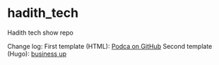# hadith_tech
Hadith tech show repo

Change log: 
First template (HTML): [Podca on GitHub](https://github.com/technext/podca)
Second template (Hugo): [business up](https://themes.gohugo.io/themes/up-business-theme/) 
